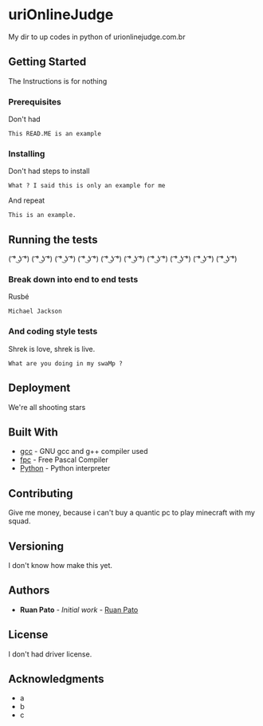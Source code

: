 # uriOnlineJudge

My dir to up codes in python of urionlinejudge.com.br

## Getting Started

The Instructions is for nothing

### Prerequisites

Don't had

```
This READ.ME is an example
```

### Installing

Don't had steps to install

```
What ? I said this is only an example for me
```

And repeat

```
This is an example.
```

## Running the tests

( ͡° ͜ʖ ͡°) ( ͡° ͜ʖ ͡°) ( ͡° ͜ʖ ͡°) ( ͡° ͜ʖ ͡°) ( ͡° ͜ʖ ͡°) ( ͡° ͜ʖ ͡°) ( ͡° ͜ʖ ͡°) ( ͡° ͜ʖ ͡°) ( ͡° ͜ʖ ͡°) ( ͡° ͜ʖ ͡°)

### Break down into end to end tests

Rusbé

```
Michael Jackson
```

### And coding style tests

Shrek is love, shrek is live.

```
What are you doing in my swaMp ?
```

## Deployment

We're all shooting stars

## Built With

* [gcc](https://gcc.gnu.org/) - GNU gcc and g++ compiler used
* [fpc](https://www.freepascal.org/) - Free Pascal Compiler
* [Python](https://www.python.org/) - Python interpreter

## Contributing

Give me money, because i can't buy a quantic pc to play minecraft with my squad.

## Versioning

I don't know how make this yet.

## Authors

* **Ruan Pato** - *Initial work* - [Ruan Pato](https://github.com/ruanpato)

## License

I don't had driver license.

## Acknowledgments

* a
* b
* c
